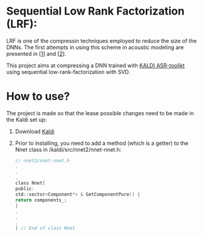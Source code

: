 # Sequential Low Rank Factorization (LRF):

LRF is one of the compressin techniques employed to reduce the size of the DNNs. The first attempts in using this scheme in acoustic modeling are presented in [[1](http://ieeexplore.ieee.org/stamp/stamp.jsp?arnumber=6638949)] and [[2](https://www.microsoft.com/en-us/research/wp-content/uploads/2013/01/svd_v2.pdf)].

This project aims at compressing a DNN trained with [KALDI ASR-toolikt]( http://kaldi-asr.org/) using sequential low-rank-factorization with SVD.

# How to use?
The project is made so that the lease possible changes need to be made in the Kaldi set up:
  
1. Download [Kaldi](https://github.com/kaldi-asr/kaldi)
  
2. Prior to installing, you need to add a method (which is a getter) to the Nnet class in /kaldi/src/nnet2/nnet-nnet.h:

      ```c
      // nnet2/nnet-nnet.h
      .
      .
      .
      class Nnet{
      public:
      std::vector<Component*> & GetComponentPure() {
      return components_;
      }
      .
      .
      .
      } // End of class Nnet
     ```
    
    
    
